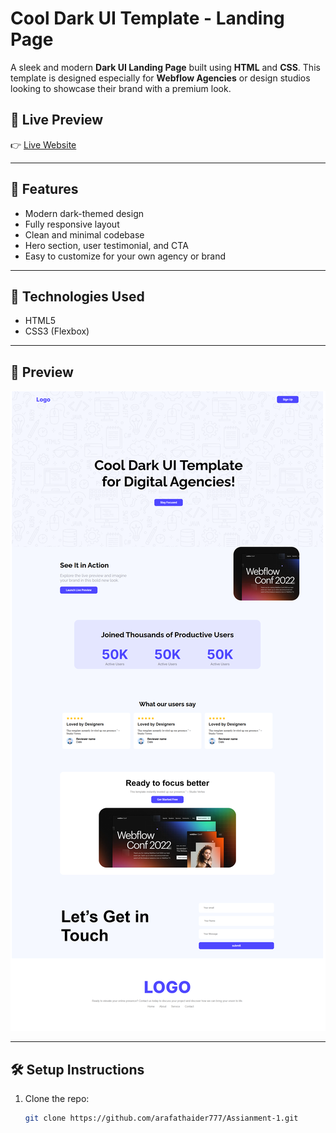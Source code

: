 # Cool Dark UI Template - Landing Page

A sleek and modern **Dark UI Landing Page** built using **HTML** and **CSS**. This template is designed especially for **Webflow Agencies** or design studios looking to showcase their brand with a premium look.

## 🔗 Live Preview

👉 [Live Website](https://arafathaider777.github.io/Assianment-1/)  

---

## 🚀 Features

- Modern dark-themed design
- Fully responsive layout
- Clean and minimal codebase
- Hero section, user testimonial, and CTA
- Easy to customize for your own agency or brand

---

## 📁 Technologies Used

- HTML5
- CSS3 (Flexbox)

---

## 📸 Preview

![Dark UI Landing Page Screenshot](preview.png) <!-- Optional: Add a screenshot image in your repo and rename to preview.png -->

---

## 🛠️ Setup Instructions

1. Clone the repo:
   ```bash
   git clone https://github.com/arafathaider777/Assianment-1.git
